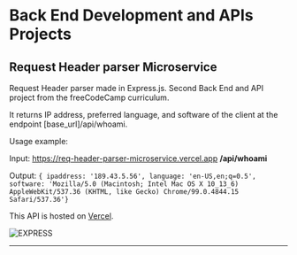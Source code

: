 # Back End Development and APIs Projects
## Request Header parser Microservice

Request Header parser made in Express.js. Second Back End and API project from the freeCodeCamp curriculum.

It returns IP address, preferred language, and software of the client at the endpoint [base_url]/api/whoami.

Usage example:

Input: https://req-header-parser-microservice.vercel.app **/api/whoami**

Output: `{ ipaddress: '189.43.5.56', language: 'en-US,en;q=0.5', software: 'Mozilla/5.0 (Macintosh; Intel Mac OS X 10_13_6) AppleWebKit/537.36 (KHTML, like Gecko) Chrome/99.0.4844.15 Safari/537.36'}`


This API is hosted on [Vercel](https://req-header-parser-microservice.vercel.app).

![EXPRESS](https://img.shields.io/badge/Express.js-fff.svg?&logo=Express&logoColor=000)&nbsp;

---